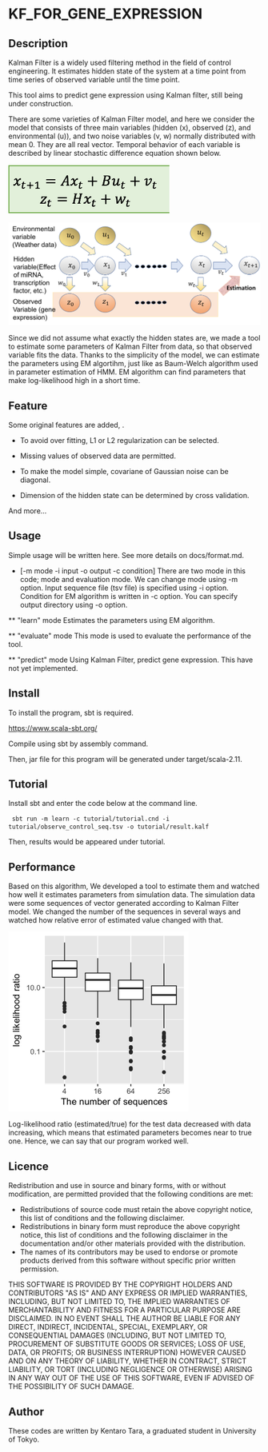 KF_FOR_GENE_EXPRESSION
===


## Description

Kalman Filter is a widely used filtering method in the field of control engineering. It estimates hidden state of the system at a time point from time series of observed variable until the time point.

This tool aims to predict gene expression using Kalman filter, still being under construction.

There are some varieties of Kalman Filter model, and here we consider the model that consists of three main variables (hidden (x), observed (z), and environmental (u)), and two noise variables (v, w) normally distributed with mean 0. They are all real vector. Temporal behavior of each variable is described by linear stochastic difference equation shown below.

![equation for Kalman Filter](https://github.com/rnrnuraln/KF_FOR_GENE_EXPRESSION/blob/master/images/Screen%20Shot%202018-03-17%20at%2010.11.31.png)

![Explanation of Kalman Filter](https://github.com/rnrnuraln/KF_FOR_GENE_EXPRESSION/blob/master/images/kalman_picture.png)

Since we did not assume what exactly the hidden states are, we made a tool to estimate some parameters of Kalman Filter from data, so that observed variable fits the data. Thanks to the simplicity of the model, we can estimate the parameters using EM algortihm, just like as Baum-Welch algorithm used in parameter estimation of HMM. EM algorithm can find parameters that make log-likelihood high in a short time.

## Feature

Some original features are added, .

* To avoid over fitting, L1 or L2 regularization can be selected.

* Missing values of observed data are permitted.

* To make the model simple, covariane of Gaussian noise can be diagonal.

* Dimension of the hidden state can be determined by cross validation.

And more...


## Usage

Simple usage will be written here. See more details on docs/format.md.


* [-m mode -i input -o output -c condition]
 There are two mode in this code; mode and evaluation mode. We can change mode using -m option.
 Input sequence file (tsv file) is specified using -i option.
 Condition for EM algorithm is written in -c option.
 You can specify output directory using -o option.

** "learn" mode
 Estimates the parameters using EM algorithm.

** "evaluate" mode
 This mode is used to evaluate the performance of the tool.

** "predict" mode
 Using Kalman Filter, predict gene expression. This have not yet implemented.

## Install

To install the program, sbt is required.

https://www.scala-sbt.org/

Compile using sbt by assembly command.

Then, jar file for this program will be generated under target/scala-2.11.

## Tutorial

 Install sbt and enter the code below at the command line.

```
 sbt run -m learn -c tutorial/tutorial.cnd -i tutorial/observe_control_seq.tsv -o tutorial/result.kalf
```

 Then, results would be appeared under tutorial.

## Performance

Based on this algorithm, We developed a tool to estimate them and watched how well it estimates parameters from simulation data. The simulation data were some sequences of vector generated according to Kalman Filter model. We changed the number of the sequences in several ways and watched how relative error of estimated value changed with that. 

![log likelihood ratio for simulation data](https://github.com/rnrnuraln/KF_FOR_GENE_EXPRESSION/blob/master/images/log_likelihood.png)

Log-likelihood ratio (estimated/true) for the test data decreased with data increasing, which means that estimated parameters becomes near to true one. Hence, we can say that our program worked well. 


## Licence


Redistribution and use in source and binary forms, with or without
modification, are permitted provided that the following conditions are met:
* Redistributions of source code must retain the above copyright notice, 
  this list of conditions and the following disclaimer.
* Redistributions in binary form must reproduce the above copyright notice, 
  this list of conditions and the following disclaimer in the documentation 
  and/or other materials provided with the distribution.
* The names of its contributors 
  may be used to endorse or promote products derived from this software 
  without specific prior written permission.

THIS SOFTWARE IS PROVIDED BY THE COPYRIGHT HOLDERS AND CONTRIBUTORS "AS IS" AND
ANY EXPRESS OR IMPLIED WARRANTIES, INCLUDING, BUT NOT LIMITED TO, THE IMPLIED
WARRANTIES OF MERCHANTABILITY AND FITNESS FOR A PARTICULAR PURPOSE ARE
DISCLAIMED. IN NO EVENT SHALL THE AUTHOR BE LIABLE FOR ANY
DIRECT, INDIRECT, INCIDENTAL, SPECIAL, EXEMPLARY, OR CONSEQUENTIAL DAMAGES
(INCLUDING, BUT NOT LIMITED TO, PROCUREMENT OF SUBSTITUTE GOODS OR SERVICES;
LOSS OF USE, DATA, OR PROFITS; OR BUSINESS INTERRUPTION) HOWEVER CAUSED AND
ON ANY THEORY OF LIABILITY, WHETHER IN CONTRACT, STRICT LIABILITY, OR TORT
(INCLUDING NEGLIGENCE OR OTHERWISE) ARISING IN ANY WAY OUT OF THE USE OF THIS
SOFTWARE, EVEN IF ADVISED OF THE POSSIBILITY OF SUCH DAMAGE.

## Author

These codes are written by Kentaro Tara, a graduated student in University of Tokyo.
